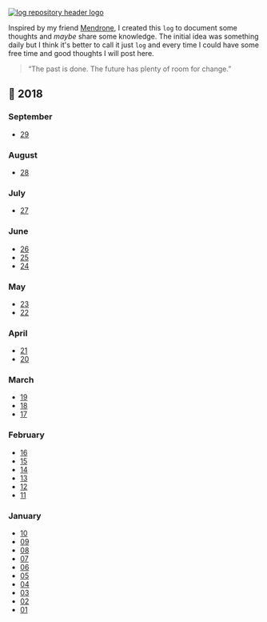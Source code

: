 <a id="home" href="https://github.com/raphaelfabeni/log/"><img src="https://user-images.githubusercontent.com/1345662/34655932-03733730-f3f9-11e7-8f71-4ef7f7ca147c.jpg" alt="log repository header logo"></a>

Inspired by my friend [Mendrone](https://twitter.com/vhmendrone), I created this `log` to document some thoughts and _maybe_ share some knowledge. The initial idea was something daily but I think it's better to call it just `log` and every time I could have some free time and good thoughts I will post here.

> “The past is done. The future has plenty of room for change.”

## :calendar: 2018

### September

* [29](2018/september/29.md)

### August

* [28](2018/august/28.md)

### July

* [27](2018/july/27.md)

### June

* [26](2018/june/26.md)
* [25](2018/june/25.md)
* [24](2018/june/24.md)

### May

* [23](2018/may/23.md)
* [22](2018/may/22.md)

### April

* [21](2018/april/21.md)
* [20](2018/april/20.md)

### March

* [19](2018/march/19.md)
* [18](2018/march/18.md)
* [17](2018/march/17.md)

### February

* [16](2018/february/16.md)
* [15](2018/february/15.md)
* [14](2018/february/14.md)
* [13](2018/february/13.md)
* [12](2018/february/12.md)
* [11](2018/february/11.md)

### January

* [10](2018/january/10.md)
* [09](2018/january/09.md)
* [08](2018/january/08.md)
* [07](2018/january/07.md)
* [06](2018/january/06.md)
* [05](2018/january/05.md)
* [04](2018/january/04.md)
* [03](2018/january/03.md)
* [02](2018/january/02.md)
* [01](2018/january/01.md)

